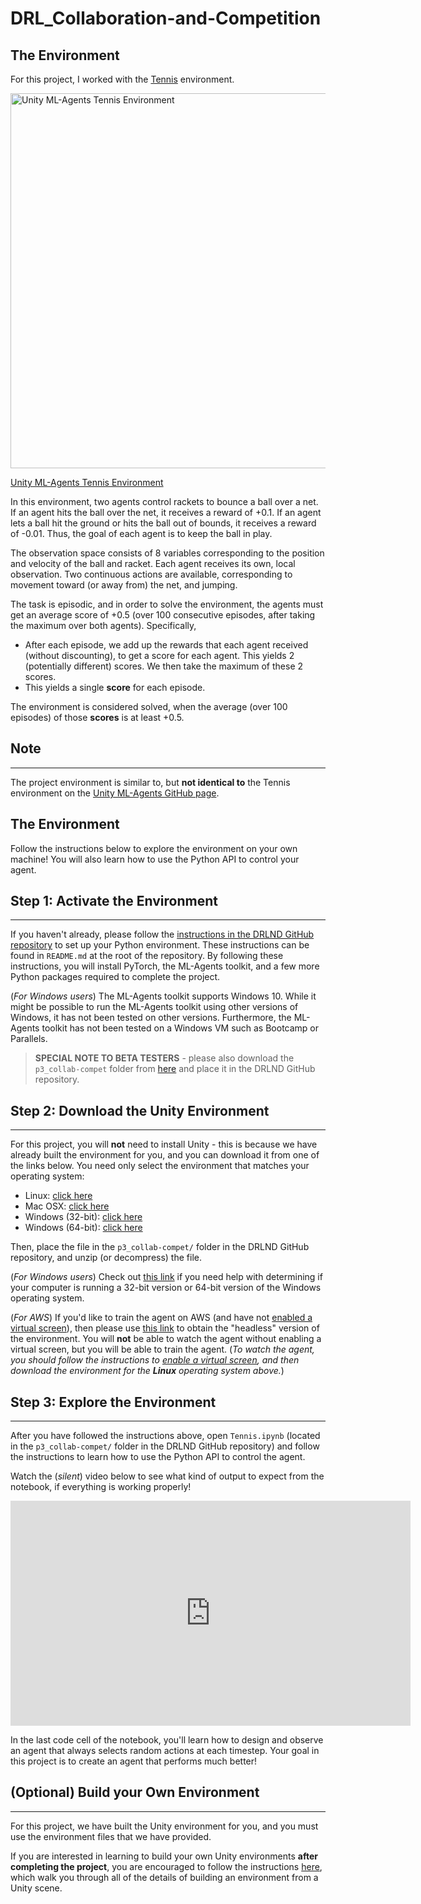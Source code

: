 # DRL_Collaboration-and-Competition


<div class="_main--content-container--ILkoI"><div><div class="index--container--2OwOl"><div class="index--atom--lmAIo layout--content--3Smmq"><div class="ltr"><div class="index-module--markdown--2MdcR ureact-markdown "><h2 id="the-environment">The Environment</h2>
</div></div><span></span></div></div></div><div><div class="index--container--2OwOl"><div class="index--atom--lmAIo layout--content--3Smmq"><div class="ltr"><div class="index-module--markdown--2MdcR ureact-markdown "><p>For this project, I worked with the <a target="_blank" href="https://github.com/Unity-Technologies/ml-agents/blob/master/docs/Learning-Environment-Examples.md#tennis">Tennis</a> environment.  </p>
  
</div></div><span></span></div></div></div><div><div class="index--container--2OwOl"><div class="index--atom--lmAIo layout--content--3Smmq"><div><a href="#" class="image-atom--image-atom--1XDdu"><div class="index--image-atom-content--YoZVu"><div class="index--image-and-annotations-container--1o6QP"><img src="https://s3.amazonaws.com/video.udacity-data.com/topher/2018/May/5af7955a_tennis/tennis.png" alt="Unity ML-Agents Tennis Environment" width="600px" class="index--image--1wh9w"></div><div class="index--caption--34paT"><div class="index-module--markdown--2MdcR ureact-markdown "><p>Unity ML-Agents Tennis Environment</p>
</div></div></div></a></div><span></span></div></div></div><div><div class="index--container--2OwOl"><div class="index--atom--lmAIo layout--content--3Smmq"><div class="ltr"><div class="index-module--markdown--2MdcR ureact-markdown "><p>In this environment, two agents control rackets to bounce a ball over a net. If an agent hits the ball over the net, it receives a reward of +0.1.  If an agent lets a ball hit the ground or hits the ball out of bounds, it receives a reward of -0.01.  Thus, the goal of each agent is to keep the ball in play.</p>
<p>The observation space consists of 8 variables corresponding to the position and velocity of the ball and racket. Each agent receives its own, local observation.  Two continuous actions are available, corresponding to movement toward (or away from) the net, and jumping. </p>
<p>The task is episodic, and in order to solve the environment, the agents must get an average score of +0.5 (over 100 consecutive episodes, after taking the maximum over both agents). Specifically,</p>
<ul>
<li>After each episode, we add up the rewards that each agent received (without discounting), to get a score for each agent. This yields 2 (potentially different) scores. We then take the maximum of these 2 scores.</li>
<li>This yields a single <strong>score</strong> for each episode.</li>
</ul>
<p>The environment is considered solved, when the average (over 100 episodes) of those <strong>scores</strong> is at least +0.5.</p>
<h2 id="note">Note</h2>
<hr>
<p>The project environment is similar to, but <strong>not identical to</strong> the Tennis environment on the <a target="_blank" href="https://github.com/Unity-Technologies/ml-agents/blob/master/docs/Learning-Environment-Examples.md">Unity ML-Agents GitHub page</a>.  </p>
<blockquote>
</div></div><span></span></div></div></div></div>


<div class="_main--content-container--ILkoI"><div><div class="index--container--2OwOl"><div class="index--atom--lmAIo layout--content--3Smmq"><div class="ltr"><div class="index-module--markdown--2MdcR ureact-markdown "><h2 id="the-environment">The Environment</h2>
</div></div><span></span></div></div></div><div><div class="index--container--2OwOl"><div class="index--atom--lmAIo layout--content--3Smmq"><div class="ltr"><div class="index-module--markdown--2MdcR ureact-markdown "><p>Follow the instructions below to explore the environment on your own machine!  You will also learn how to use the Python API to control your agent.</p>
<h2 id="step-1-activate-the-environment">Step 1: Activate the Environment</h2>
<hr>
<p>If you haven't already, please follow the <a target="_blank" href="https://github.com/udacity/deep-reinforcement-learning#dependencies">instructions in the DRLND GitHub repository</a> to set up your Python environment.  These instructions can be found in <code>README.md</code> at the root of the repository.  By following these instructions, you will install PyTorch, the ML-Agents toolkit, and a few more Python packages required to complete the project.</p>
<p>(<em>For Windows users</em>) The ML-Agents toolkit supports Windows 10. While it might be possible to run the ML-Agents toolkit using other versions of Windows, it has not been tested on other versions. Furthermore, the ML-Agents toolkit has not been tested on a Windows VM such as Bootcamp or Parallels.  </p>
<blockquote>
<p><strong>SPECIAL NOTE TO BETA TESTERS</strong> - please also download the <code>p3_collab-compet</code> folder from <a target="_blank" href="https://s3-us-west-1.amazonaws.com/udacity-drlnd/tmp/p3_collab-compet.zip">here</a> and place it in the DRLND GitHub repository.</p>
</blockquote>
<h2 id="step-2-download-the-unity-environment">Step 2: Download the Unity Environment</h2>
<hr>
<p>For this project, you will <strong>not</strong> need to install Unity - this is because we have already built the environment for you, and you can download it from one of the links below.  You need only select the environment that matches your operating system:</p>
<ul>
<li>Linux: <a target="_blank" href="https://s3-us-west-1.amazonaws.com/udacity-drlnd/P3/Tennis/Tennis_Linux.zip">click here</a></li>
<li>Mac OSX: <a target="_blank" href="https://s3-us-west-1.amazonaws.com/udacity-drlnd/P3/Tennis/Tennis.app.zip">click here</a></li>
<li>Windows (32-bit): <a target="_blank" href="https://s3-us-west-1.amazonaws.com/udacity-drlnd/P3/Tennis/Tennis_Windows_x86.zip">click here</a></li>
<li>Windows (64-bit): <a target="_blank" href="https://s3-us-west-1.amazonaws.com/udacity-drlnd/P3/Tennis/Tennis_Windows_x86_64.zip">click here</a></li>
</ul>
<p>Then, place the file in the <code>p3_collab-compet/</code> folder in the DRLND GitHub repository, and unzip (or decompress) the file.</p>
<p>(<em>For Windows users</em>) Check out <a target="_blank" href="https://support.microsoft.com/en-us/help/827218/how-to-determine-whether-a-computer-is-running-a-32-bit-version-or-64">this link</a> if you need help with determining if your computer is running a 32-bit version or 64-bit version of the Windows operating system.</p>
<p>(<em>For AWS</em>) If you'd like to train the agent on AWS (and have not <a target="_blank" href="https://github.com/Unity-Technologies/ml-agents/blob/master/docs/Training-on-Amazon-Web-Service.md">enabled a virtual screen</a>), then please use <a target="_blank" href="https://s3-us-west-1.amazonaws.com/udacity-drlnd/P3/Tennis/Tennis_Linux_NoVis.zip">this link</a> to obtain the "headless" version of the environment.  You will <strong>not</strong> be able to watch the agent without enabling a virtual screen, but you will be able to train the agent.  (<em>To watch the agent, you should follow the instructions to <a target="_blank" href="https://github.com/Unity-Technologies/ml-agents/blob/master/docs/Training-on-Amazon-Web-Service.md">enable a virtual screen</a>, and then download the environment for the <strong>Linux</strong> operating system above.</em>)</p>
<h2 id="step-3-explore-the-environment">Step 3: Explore the Environment</h2>
<hr>
<p>After you have followed the instructions above, open <code>Tennis.ipynb</code> (located in the <code>p3_collab-compet/</code> folder in the DRLND GitHub repository) and follow the instructions to learn how to use the Python API to control the agent.</p>
<p>Watch the (<em>silent</em>) video below to see what kind of output to expect from the notebook, if everything is working properly!  </p>
</div></div><span></span></div></div></div><div><div class="index--container--2OwOl"><div class="index--atom--lmAIo layout--content--3Smmq"><div><div class="video-atom--video--1rflY" style="width: 100%;"><div class="wrapper--wrapper--2PKhg"><div class="youtube-player--youtube-player--1kyG7"><div class="youtube-player--embed-responsive-16x9--x203G youtube-player--_embed-responsive--wS2qC"><span class=""><iframe class="embed-responsive-item" frameborder="0" allowfullscreen="1" allow="accelerometer; autoplay; encrypted-media; gyroscope; picture-in-picture" title="YouTube video player" width="640" height="360" src="https://www.youtube.com/embed/kxDvrkg8ep0?showinfo=0&amp;rel=0&amp;autohide=1&amp;vq=hd720&amp;hl=en-us&amp;cc_load_policy=0&amp;enablejsapi=1&amp;origin=https%3A%2F%2Fclassroom.udacity.com&amp;widgetid=1"></iframe></span></div></div></div></div></div><span></span></div></div></div><div><div class="index--container--2OwOl"><div class="index--atom--lmAIo layout--content--3Smmq"><div class="ltr"><div class="index-module--markdown--2MdcR ureact-markdown "><p>In the last code cell of the notebook, you'll learn how to design and observe an agent that always selects random actions at each timestep.  Your goal in this project is to create an agent that performs much better!</p>
<h2 id="-optional-build-your-own-environment">(Optional) Build your Own Environment</h2>
<hr>
<p>For this project, we have built the Unity environment for you, and you must use the environment files that we have provided.  </p>
<p>If you are interested in learning to build your own Unity environments <strong>after completing the project</strong>, you are encouraged to follow the instructions <a target="_blank" href="https://github.com/Unity-Technologies/ml-agents/blob/master/docs/Getting-Started-with-Balance-Ball.md">here</a>, which walk you through all of the details of building an environment from a Unity scene.  </p>
</div></div><span></span></div></div></div></div>

